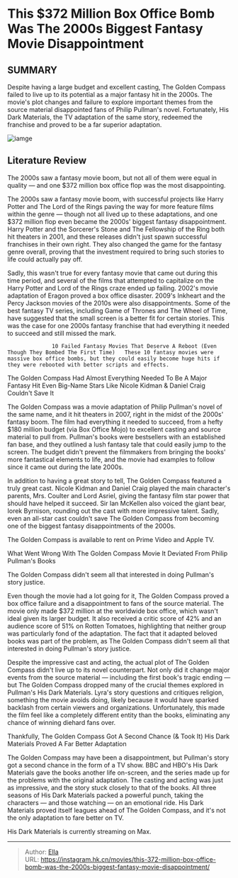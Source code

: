 # This $372 Million Box Office Bomb Was The 2000s  Biggest Fantasy Movie Disappointment


## SUMMARY 



  Despite having a large budget and excellent casting, The Golden Compass failed to live up to its potential as a major fantasy hit in the 2000s.   The movie&#39;s plot changes and failure to explore important themes from the source material disappointed fans of Philip Pullman&#39;s novel.   Fortunately, His Dark Materials, the TV adaptation of the same story, redeemed the franchise and proved to be a far superior adaptation.  

![iamge](https://static1.srcdn.com/wordpress/wp-content/uploads/2024/01/ella-enchanted-eragon-the-golden-compass.jpg)

## Literature Review

The 2000s saw a fantasy movie boom, but not all of them were equal in quality — and one $372 million box office flop was the most disappointing.




The 2000s saw a fantasy movie boom, with successful projects like Harry Potter and The Lord of the Rings paving the way for more feature films within the genre — though not all lived up to these adaptations, and one $372 million flop even became the 2000s&#39; biggest fantasy disappointment. Harry Potter and the Sorcerer&#39;s Stone and The Fellowship of the Ring both hit theaters in 2001, and these releases didn&#39;t just spawn successful franchises in their own right. They also changed the game for the fantasy genre overall, proving that the investment required to bring such stories to life could actually pay off.




Sadly, this wasn&#39;t true for every fantasy movie that came out during this time period, and several of the films that attempted to capitalize on the Harry Potter and Lord of the Rings craze ended up failing. 2002&#39;s movie adaptation of Eragon proved a box office disaster. 2009&#39;s Inkheart and the Percy Jackson movies of the 2010s were also disappointments. Some of the best fantasy TV series, including Game of Thrones and The Wheel of Time, have suggested that the small screen is a better fit for certain stories. This was the case for one 2000s fantasy franchise that had everything it needed to succeed and still missed the mark.

                  10 Failed Fantasy Movies That Deserve A Reboot (Even Though They Bombed The First Time)   These 10 fantasy movies were massive box office bombs, but they could easily become huge hits if they were rebooted with better scripts and effects.   


 The Golden Compass Had Almost Everything Needed To Be A Major Fantasy Hit 
Even Big-Name Stars Like Nicole Kidman &amp; Daniel Craig Couldn&#39;t Save It
          




The Golden Compass was a movie adaptation of Philip Pullman&#39;s novel of the same name, and it hit theaters in 2007, right in the midst of the 2000s&#39; fantasy boom. The film had everything it needed to succeed, from a hefty $180 million budget (via Box Office Mojo) to excellent casting and source material to pull from. Pullman&#39;s books were bestsellers with an established fan base, and they outlined a lush fantasy tale that could easily jump to the screen. The budget didn&#39;t prevent the filmmakers from bringing the books&#39; more fantastical elements to life, and the movie had examples to follow since it came out during the late 2000s.

In addition to having a great story to tell, The Golden Compass featured a truly great cast. Nicole Kidman and Daniel Craig played the main character&#39;s parents, Mrs. Coulter and Lord Asriel, giving the fantasy film star power that should have helped it succeed. Sir Ian McKellen also voiced the giant bear, Iorek Byrnison, rounding out the cast with more impressive talent. Sadly, even an all-star cast couldn&#39;t save The Golden Compass from becoming one of the biggest fantasy disappointments of the 2000s.






The Golden Compass is available to rent on Prime Video and Apple TV.






 What Went Wrong With The Golden Compass Movie 
It Deviated From Philip Pullman&#39;s Books
          



The Golden Compass didn&#39;t seem all that interested in doing Pullman&#39;s story justice.




Even though the movie had a lot going for it, The Golden Compass proved a box office failure and a disappointment to fans of the source material. The movie only made $372 million at the worldwide box office, which wasn&#39;t ideal given its larger budget. It also received a critic score of 42% and an audience score of 51% on Rotten Tomatoes, highlighting that neither group was particularly fond of the adaptation. The fact that it adapted beloved books was part of the problem, as The Golden Compass didn&#39;t seem all that interested in doing Pullman&#39;s story justice.




Despite the impressive cast and acting, the actual plot of The Golden Compass didn&#39;t live up to its novel counterpart. Not only did it change major events from the source material — including the first book&#39;s tragic ending — but The Golden Compass dropped many of the crucial themes explored in Pullman&#39;s His Dark Materials. Lyra&#39;s story questions and critiques religion, something the movie avoids doing, likely because it would have sparked backlash from certain viewers and organizations. Unfortunately, this made the film feel like a completely different entity than the books, eliminating any chance of winning diehard fans over.



 Thankfully, The Golden Compass Got A Second Chance (&amp; Took It) 
His Dark Materials Proved A Far Better Adaptation
         

The Golden Compass may have been a disappointment, but Pullman&#39;s story got a second chance in the form of a TV show. BBC and HBO&#39;s His Dark Materials gave the books another life on-screen, and the series made up for the problems with the original adaptation. The casting and acting was just as impressive, and the story stuck closely to that of the books. All three seasons of His Dark Materials packed a powerful punch, taking the characters — and those watching — on an emotional ride. His Dark Materials proved itself leagues ahead of The Golden Compass, and it&#39;s not the only adaptation to fare better on TV.






His Dark Materials is currently streaming on Max.






---

> Author: [Ella](https://instagram.hk.cn/)  
> URL: https://instagram.hk.cn/movies/this-372-million-box-office-bomb-was-the-2000s-biggest-fantasy-movie-disappointment/  

